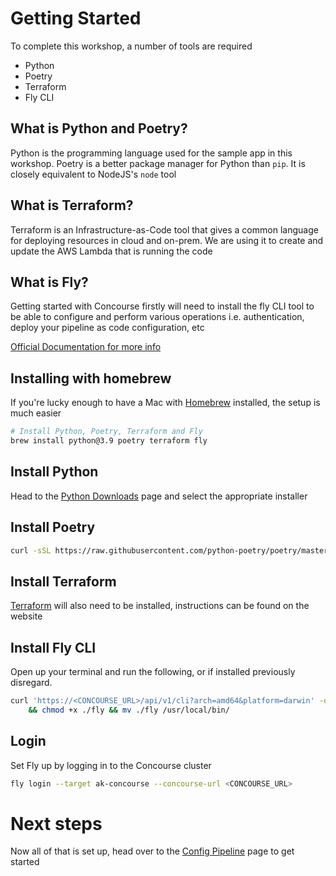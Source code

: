 # Getting Started 

To complete this workshop, a number of tools are required
* Python
* Poetry
* Terraform
* Fly CLI

## What is Python and Poetry?
Python is the programming language used for the sample app in this workshop. Poetry is a better package manager for Python than `pip`. It is closely equivalent to NodeJS's `node` tool

## What is Terraform?
Terraform is an Infrastructure-as-Code tool that gives a common language for deploying resources in cloud and on-prem. We are using it to create and update the AWS Lambda that is running the code

## What is Fly?
Getting started with Concourse firstly will need to install the fly CLI tool to be able to configure and perform various operations i.e. authentication, deploy your pipeline as code configuration, etc

[Official Documentation for more info](https://concourse-ci.org/fly.html)


## Installing with homebrew
If you're lucky enough to have a Mac with [Homebrew](https://brew.sh/) installed, the setup is much easier
```bash
# Install Python, Poetry, Terraform and Fly
brew install python@3.9 poetry terraform fly
```

## Install Python
Head to the [Python Downloads](https://www.python.org/downloads/release/python-3913/) page and select the appropriate installer

## Install Poetry
```bash
curl -sSL https://raw.githubusercontent.com/python-poetry/poetry/master/get-poetry.py | python -
```

## Install Terraform 
[Terraform](https://learn.hashicorp.com/tutorials/terraform/install-cli) will also need to be installed, instructions can be found on the website

## Install Fly CLI
Open up your terminal and run the following, or if installed previously disregard.
```sh
curl 'https://<CONCOURSE_URL>/api/v1/cli?arch=amd64&platform=darwin' -o fly \
    && chmod +x ./fly && mv ./fly /usr/local/bin/
```

## Login 
Set Fly up by logging in to the Concourse cluster

```sh
fly login --target ak-concourse --concourse-url <CONCOURSE_URL>
```

# Next steps
Now all of that is set up, head over to the [Config Pipeline](2-config-pipeline.md) page to get started
